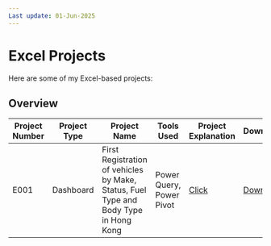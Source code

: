 ```yaml
---
Last update: 01-Jun-2025
---
```


# Excel Projects

Here are some of my Excel-based projects:

## Overview

| Project Number | Project Type | Project Name | Tools Used | Project Explanation | Download |
|----------------|--------------|--------------|------------|------------------|------|
| E001 | Dashboard | First Registration of vehicles by Make, Status, Fuel Type and Body Type in Hong Kong | Power Query, Power Pivot | [Click](E001.md) | [Download](projects-excel/E001_Dashboard_2025.05.01_v1.5.xlsx)
